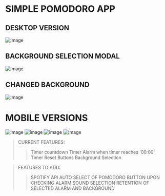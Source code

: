# SIMPLE POMODORO APP

## DESKTOP VERSION
![image](https://github.com/LullabyOfLies/Pomodoro-App/assets/92638123/659dec0c-3128-420b-b0ad-526267299443)

## BACKGROUND SELECTION MODAL

![image](https://github.com/LullabyOfLies/Pomodoro-App/assets/92638123/af0406d2-ae63-444b-9bd1-803e47497ca1)

## CHANGED BACKGROUND

![image](https://github.com/LullabyOfLies/Pomodoro-App/assets/92638123/c531e3d8-2fd5-4b95-8a81-a1f38ab5424c)

# MOBILE VERSIONS
![image](https://github.com/LullabyOfLies/Pomodoro-App/assets/92638123/b51079b4-1029-45cc-ab0f-c03bd853a886)
![image](https://github.com/LullabyOfLies/Pomodoro-App/assets/92638123/e0f5499e-0bf9-41d6-9005-e9b90ac5e3d8)
![image](https://github.com/LullabyOfLies/Pomodoro-App/assets/92638123/bcfc315f-b66d-4652-afb1-4a81c69aa1f7)
![image](https://github.com/LullabyOfLies/Pomodoro-App/assets/92638123/c492b202-eeaa-4020-84cc-0d89df48b0c1)



>CURRENT FEATURES:
>>Timer countdown
>>Timer Alarm when timer reaches '00:00'
>>Timer Reset Buttons
>>Background Selection

>FEATURES TO ADD:
>>SPOTIFY API 
>>AUTO SELECT OF POMODORO BUTTON UPON CHECKING
>>ALARM SOUND SELECTION
>>RETENTION OF SELECTED ALARM AND BACKGROUND
